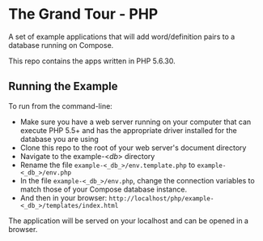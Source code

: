 # The Grand Tour - PHP

A set of example applications that will add word/definition pairs to a database running on Compose.

This repo contains the apps written in PHP 5.6.30.

## Running the Example

To run from the command-line:

* Make sure you have a web server running on your computer that can execute PHP 5.5+ and has the appropriate driver installed for the database you are using
* Clone this repo to the root of your web server's document directory
* Navigate to the example-<_db_> directory
* Rename the file `example-<_db_>/env.template.php` to `example-<_db_>/env.php`
* In the file `example-<_db_>/env.php`, change the connection variables to match those of your Compose database instance.
* And then in your browser: `http://localhost/php/example-<_db_>/templates/index.html`

The application will be served on your localhost and can be opened in a browser.
